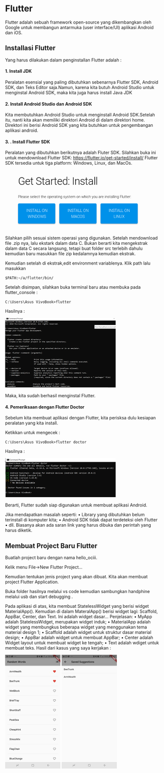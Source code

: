 # Flutter
Flutter adalah sebuah framework open-source yang dikembangkan oleh Google untuk membangun antarmuka (user interface/UI) aplikasi Android dan iOS.

## Installasi Flutter 

Yang harus dilakukan dalam penginstallan Flutter adalah :

#### 1. Install JDK
Peralatan esensial yang paling dibutuhkan sebenarnya Flutter SDK, Android SDK, dan Teks Editor saja.Namun, karena kita butuh Android Studio untuk menginstal Android SDK, maka kita juga harus install Java JDK

#### 2. Install Android Studio dan Android SDK
Kita membutuhkan Android Studio untuk menginstall Android SDK.Setelah itu, nanti kita akan memiliki direktori Android di dalam direktori home. Direktori ini berisi Android SDK yang kita butuhkan untuk pengembangan aplikasi android.

#### 3. . Install Flutter SDK
Peralatan yang dibutuhkan berikutnya adalah Fluter SDK.
Silahkan buka ini untuk mendownload Flutter SDK: https://flutter.io/get-started/install/
Flutter SDK tersedia untuk tiga platform: Windows, Linux, dan MacOs.

<img src="images/install.png">

Silahkan pilih sesuai sistem operasi yang digunakan. Setelah mendownload file .zip nya, lalu ekstark dalam data C. Bukan berarti kita mengekstrak dalam data C secara langsung, tetapi buat folder src terlebih dahulu kemudian baru masukkan file zip kedalamnya kemudian ekstrak.

Kemudian setelah di ekstrak,edit environment variablenya. Klik path lalu masukkan 

	$PATH:~/a/flutter/bin/

Setelah disimpan, silahkan buka terminal baru atau membuka pada flutter_console :
	
	C:\Users\Asus VivoBook>flutter

Hasilnya :

<img src="images/flutter.png">

Maka, kita sudah berhasil menginstal Flutter.

#### 4. Pemeriksaan dengan Flutter Doctor

Sebelum kita membuat aplikasi dengan Flutter, kita perisksa dulu kesiapan peralatan yang kita install.

Ketikkan untuk mengecek :

	C:\Users\Asus VivoBook>flutter doctor

Hasilnya :

<img src="images/flutterdoctor.png">

Berarti, Flutter sudah siap digunakan untuk membuat aplikasi Android.

Jika mendapatkan masalah seperti:
•	Library yang dibutuhkan belum terinstall di komputer kita;
•	Android SDK tidak dapat terdeteksi oleh Flutter
•	dll.
Biasanya akan ada saran link yang harus dibuka dan perintah yang harus diketik.

##  Membuat Project Baru Flutter

Buatlah project baru dengan nama hello_ociii. 

Kelik menu File->New Flutter Project…

Kemudian tentukan jenis project yang akan dibuat. Kita akan membuat project Flutter Application.

Buka folder hasilnya melalui vs code kemudian sambungkan handphine melalui usb dan start debugging .

Pada aplikasi di atas, kita membuat StatelessWidget yang berisi widget MaterialApp(). Kemudian di dalam MateralApp() berisi widget lagi: Scaffold, AppBar, Center, dan Text.
Ini adalah widget dasar…
Penjelasan:
•	MyApp adalah StatelessWidget, merupakan widget induk;
•	MaterialApp adalah widget yang membungkus beberapa widget yang menggunakan tema material design 1;
•	Scaffold adalah widget untuk struktur dasar material design;
•	AppBar adalah widget untuk membuat AppBar;
•	Center adalah Widget layout untuk membuat widget ke tengah;
•	Text adalah wdiget untuk membuat teks.
Hasil dari kasus yang saya kerjakan :

 <img src="images/1.jpg">
 <img src="images/2.jpg">


